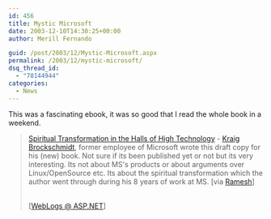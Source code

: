 ```yaml
---
id: 456
title: Mystic Microsoft
date: 2003-12-10T14:30:25+00:00
author: Merill Fernando

guid: /post/2003/12/Mystic-Microsoft.aspx
permalink: /2003/12/mystic-microsoft/
dsq_thread_id:
  - "78144944"
categories:
  - News
---
```

<body xmlns="http://www.w3.org/1999/xhtml">
    <div class="Section1">
        <p>
            This was a fascinating ebook, it was so good that I read the whole book in a weekend.
        </p>
        <blockquote style='margin-top:5.0pt;margin-bottom:5.0pt'> 
        <p>
            <a href="http://www.anandasangha.net/mysticmicrosoft/index.htm" title="http://www.anandasangha.net/mysticmicrosoft/index.htm">Spiritual
            Transformation in the Halls of High Technology</a> - <a href="http://www.anandasangha.net/mysticmicrosoft/AbouttheAuthor.htm" title="http://www.anandasangha.net/mysticmicrosoft/AbouttheAuthor.htm">Kraig
            Brockschmidt</a>, former employee of Microsoft wrote this draft copy for his (new)
            book. Not sure if its been published yet or not but its very interesting. Its not
            about MS's products or about&#160;arguments&#160;over Linux/OpenSource etc. Its about
            the spiritual transformation which the author went through during his 8 years of work
            at MS. [via <a href="http://ramesharu.blogspot.com/" title="http://ramesharu.blogspot.com/">Ramesh</a>]
        </p>
        <p class="MsoNormal">
            <br />
            [<a href="http://weblogs.asp.net/ashben/posts/41808.aspx">WebLogs @ ASP.NET</a>]
        </p>
        </blockquote>
    </div>
</body>